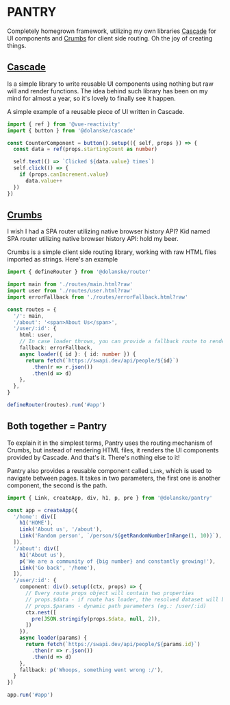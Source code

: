 # PANTRY

Completely homegrown framework, utilizing my own libraries [Cascade](https://github.com/dolanske/cascade) for UI components and [Crumbs](https://github.com/dolanske/crumbs) for client side routing. Oh the joy of creating things.

## [Cascade](https://github.com/dolanske/cascade)

Is a simple library to write reusable UI components using nothing but raw will and render functions. The idea behind such library has been on my mind for almost a year, so it's lovely to finally see it happen.

A simple example of a reusable piece of UI written in Cascade.

```ts
import { ref } from '@vue-reactivity'
import { button } from '@dolanske/cascade'

const CounterComponent = button().setup(({ self, props }) => {
  const data = ref(props.startingCount as number)

  self.text(() => `Clicked ${data.value} times`)
  self.click(() => {
    if (props.canIncrement.value)
      data.value++
  })
})
```

## [Crumbs](https://github.com/dolanske/crumbs)

I wish I had a SPA router utilizing native browser history API? Kid named SPA router utilizing native browser history API: hold my beer.

Crumbs is a simple client side routing library, working with raw HTML files imported as strings. Here's an example

```ts
import { defineRouter } from '@dolanske/router'

import main from './routes/main.html?raw'
import user from './routes/user.html?raw'
import errorFallback from './routes/errorFallback.html?raw'

const routes = {
  '/': main,
  '/about': '<span>About Us</span>',
  '/user/:id': {
    html: user,
    // In case loader throws, you can provide a fallback route to render instead
    fallback: errorFallback,
    async loader({ id }: { id: number }) {
      return fetch(`https://swapi.dev/api/people/${id}`)
        .then(r => r.json())
        .then(d => d)
    },
  },
}

defineRouter(routes).run('#app')
```

## Both together = Pantry

To explain it in the simplest terms, Pantry uses the routing mechanism of Crumbs, but instead of rendering HTML files, it renders the UI components provided by Cascade. And that's it. There's nothing else to it!

Pantry also provides a reusable component called `Link`, which is used to navigate between pages. It takes in two parameters, the first one is another component, the second is the path.
```ts
import { Link, createApp, div, h1, p, pre } from '@dolanske/pantry'

const app = createApp({
  '/home': div([
    h1('HOME'),
    Link('About us', '/about'),
    Link('Random person', `/person/${getRandomNumberInRange(1, 10)}`),
  ]),
  '/about': div([
    h1('About us'),
    p('We are a community of {big number} and constantly growing!'),
    Link('Go back', '/home'),
  ]),
  '/user/:id': {
    component: div().setup((ctx, props) => {
      // Every route props object will contain two properties
      // props.$data - if route has loader, the resolved dataset will be here
      // props.$params - dynamic path parameters (eg.: /user/:id)
      ctx.nest([
        pre(JSON.stringify(props.$data, null, 2)),
      ])
    }),
    async loader(params) {
      return fetch(`https://swapi.dev/api/people/${params.id}`)
        .then(r => r.json())
        .then(d => d)
    },
    fallback: p('Whoops, something went wrong :/'),
  }
})

app.run('#app')
```
